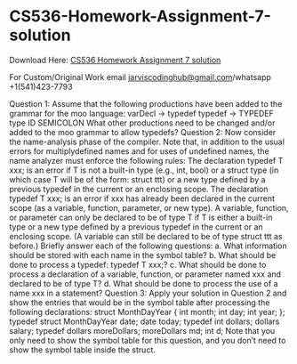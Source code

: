 # CS536-Homework-Assignment-7-solution

Download Here: [CS536 Homework Assignment 7 solution](https://jarviscodinghub.com/assignment/cs536-homework-assignment-7-solution/)

For Custom/Original Work email jarviscodinghub@gmail.com/whatsapp +1(541)423-7793

Question 1:
Assume that the following productions have been added to the grammar for the moo language:
varDecl → typedef
typedef → TYPEDEF type ID SEMICOLON
What other productions need to be changed and/or added to the moo grammar to allow typedefs?
Question 2:
Now consider the name-analysis phase of the compiler. Note that, in addition to the usual errors for multiplydefined names and for uses of undefined names, the name analyzer must enforce the following rules:
The declaration typedef T xxx; is an error if T is not a built-in type (e.g., int, bool) or a struct type
(in which case T will be of the form: struct ttt) or a new type defined by a previous typedef in the
current or an enclosing scope.
The declaration typedef T xxx; is an error if xxx has already been declared in the current scope (as a
variable, function, parameter, or new type).
A variable, function, or parameter can only be declared to be of type T if T is either a built-in type or a
new type defined by a previous typedef in the current or an enclosing scope. (A variable can still be
declared to be of type struct ttt as before.)
Briefly answer each of the following questions:
a. What information should be stored with each name in the symbol table?
b. What should be done to process a typedef: typedef T xxx;?
c. What should be done to process a declaration of a variable, function, or parameter named xxx and
declared to be of type T?
d. What should be done to process the use of a name xxx in a statement?
Question 3:
Apply your solution in Question 2 and show the entries that would be in the symbol table after processing the
following declarations:
struct MonthDayYear {
int month;
int day;
int year;
};
typedef struct MonthDayYear date;
date today;
typedef int dollars;
dollars salary;
typedef dollars moreDollars;
moreDollars md;
int d;
Note that you only need to show the symbol table for this question, and you don’t need to show the symbol table
inside the struct.
